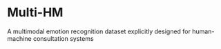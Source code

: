 # Multi-HM
A multimodal emotion recognition dataset explicitly designed for human-machine consultation systems
